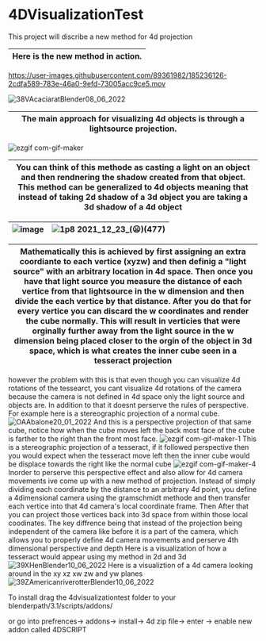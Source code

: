 # 4DVisualizationTest
This project will discribe a new method for 4d projection

|Here is the new method in action.|  
|---|

https://user-images.githubusercontent.com/89361982/185236126-2cdfa589-783e-46a0-9efd-73005acc9ce5.mov

![38VAcaciaratBlender08_06_2022](https://user-images.githubusercontent.com/89361982/172543081-dba6c985-61f2-4506-a300-879e1dc06f79.gif)

|The main approach for visualizing 4d objects is through a lightsource projection.|  
|---|
![ezgif com-gif-maker](https://user-images.githubusercontent.com/89361982/139005135-2bb1e8b6-7517-4c36-87f6-61439cf98b9a.gif)

|You can think of this methode as casting a light on an object and then rendnering the shadow created from that object. This method can be generalized to 4d objects meaning that instead of taking 2d shadow of a 3d object you are taking a 3d shadow of a 4d object |
|---|

|![image](https://user-images.githubusercontent.com/89361982/147189608-e3ef338c-004e-4880-b800-cf42340b30d8.png)|![1p8 2021_12_23_(😦)(477)](https://user-images.githubusercontent.com/89361982/147190919-2c27579d-d29b-4b72-bc1c-fedfd3015c9c.png)|
|---|---|

|Mathematically this is achieved by first assigning an extra coordiante to each vertice (xyzw) and then definig a "light source" with an arbitrary location in 4d space. Then once you have that light source you measure the distance of each vertice from that lightsource in the w dimension and then divide the each vertice by that distance. After you do that for every vertice you can discard the w coordinates and render the cube normally. This will result in verticies that were orginally further away from the light source in the w dimension being placed closer to the orgin of the object in 3d space, which is what creates the inner cube seen in a tesseract projection|
|---|
however the problem with this is that even though you can visualize 4d rotations of the tessearct, you cant visualize 4d rotations of the camera because the camera is not defined in 4d space only the light source and objects are.
In addition to that it doesnt perserve the rules of perspective. For example here is a stereographic projection of a normal cube.
![OAAbalone20_01_2022](https://user-images.githubusercontent.com/89361982/150433470-b8e96a98-89b0-4b82-b9ba-3bac3284ff88.gif)
And this is a perspective projection of that same cube, notice how when the cube moves left the back most face of the cube is farther to the right than the front most face. 
![ezgif com-gif-maker-1](https://user-images.githubusercontent.com/89361982/139005143-31a2f04d-13e6-4420-839f-df152ec4d74f.gif)
This is a stereographic projection of a tesseract, if it followed perspective then you would expect when the tesseract move left then the inner cube would be  displace towards the right like the normal cube
![ezgif com-gif-maker-4](https://user-images.githubusercontent.com/89361982/139004725-e4ff6b14-746a-4a1a-9a19-24a3060e2921.gif)
Inorder to perserve this perspective effect and also allow for 4d camera movements ive come up with a new method of projection. 
Instead of simply dividing each coordinate by the distance to an arbitrary 4d point, you define a 4dimensional camera using the gramschmidt methode and then transfer each vertice into that 4d camera's local coordinate frame. Then After that you can project those vertices back into 3d space from within those local coodinates. 
The key diffrence being that instead of the projection being independent of the camera like before it is a part of the camera, which allows you to properly define 4d camera movements and perserve 4th dimensional perspective and depth
Here is a visualization of how a tesseract would appear using my method in 2d and 3d
![39XHenBlender10_06_2022](https://user-images.githubusercontent.com/89361982/173051116-eebded22-cebe-4aba-bf1a-1e178def8380.gif)
Here is a visualiztion of a 4d camera looking around in the xy xz xw zw and yw planes
![39ZAmericanriverotterBlender10_06_2022](https://user-images.githubusercontent.com/89361982/173051075-b8c924d4-dfda-4e3e-a5fb-449022e5f395.gif)

To install drag the 4dvisualizationtest folder to your blenderpath/3.1/scripts/addons/   

or go into prefrences-> addons-> install-> 4d zip file-> enter -> enable new addon called 4DSCRIPT





